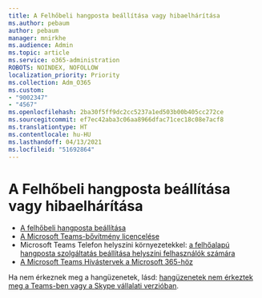 ```yaml
---
title: A Felhőbeli hangposta beállítása vagy hibaelhárítása
ms.author: pebaum
author: pebaum
manager: mnirkhe
ms.audience: Admin
ms.topic: article
ms.service: o365-administration
ROBOTS: NOINDEX, NOFOLLOW
localization_priority: Priority
ms.collection: Adm_O365
ms.custom:
- "9002347"
- "4567"
ms.openlocfilehash: 2ba30f5ff9dc2cc5237a1ed503b00b405cc272ce
ms.sourcegitcommit: ef7ec42aba3c06aa8966dfac71cec18c08e7acf8
ms.translationtype: HT
ms.contentlocale: hu-HU
ms.lasthandoff: 04/13/2021
ms.locfileid: "51692864"
---
```

# <a name="set-up-or-troubleshoot-cloud-voicemail"></a>A Felhőbeli hangposta beállítása vagy hibaelhárítása

- [A felhőbeli hangposta beállítása](https://docs.microsoft.com/microsoftteams/set-up-phone-system-voicemail) 
- [A Microsoft Teams-bővítmény licencelése](https://docs.microsoft.com/microsoftteams/teams-add-on-licensing/microsoft-teams-add-on-licensing) 
- Microsoft Teams Telefon helyszíni környezetekkel: [a felhőalapú hangposta szolgáltatás beállítása helyszíni felhasználók számára](https://docs.microsoft.com/skypeforbusiness/hybrid/configure-cloud-voicemail) 
- [A Microsoft Teams Hívástervek a Microsoft 365-höz](https://docs.microsoft.com//microsoftteams/calling-plans-for-office-365) 

Ha nem érkeznek meg a hangüzenetek, lásd: [hangüzenetek nem érkeztek meg a Teams-ben vagy a Skype vállalati verzióban](https://docs.microsoft.com/SkypeForBusiness/troubleshoot/hybrid-phone-system/voicemails-not-delivered).